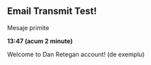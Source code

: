 ## Email Transmit Test!

Mesaje primite

**13:47 (acum 2 minute)**

Welcome to Dan Retegan account! (de exemplu)

